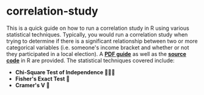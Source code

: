 # correlation-study
This is a quick guide on how to run a correlation study in R using various statistical techniques. Typically, you would run a correlation study when trying to determine if there is a significant relationship between two or more categorical variables (i.e. someone's income bracket and whether or not they participated in a local election). A **[PDF guide](https://github.com/tdewing19/correlation-study/blob/main/Correlation-Study-Sample.pdf)** as well as the **[source code](https://github.com/tdewing19/correlation-study/blob/main/Correlation%20Study%20Sample.Rmd)** in R are provided. The statistical techniques covered include:
- **Chi-Square Test of Independence 🧑‍🤝‍🧑**
- **Fisher's Exact Test 🎣**
- **Cramer's V 🖖**
